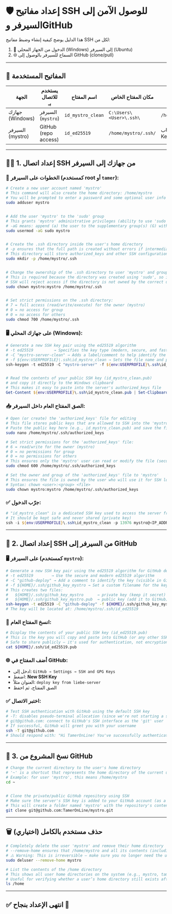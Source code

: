 
# 🛡️ إعداد مفاتيح SSH للوصول الآمن إلى السيرفر وGitHub

هذا الدليل يوضح كيفية إنشاء وضبط مفاتيح SSH لكل من:

1. 🔑 الدخول من الجهاز المحلي (Windows) إلى السيرفر (Ubuntu)
2. 🌐 السماح للسيرفر بالوصول إلى GitHub (clone/pull)

---

## 🧭 المفاتيح المستخدمة

| الجهة             | يستخدم للاتصال بـ     | اسم المفتاح         | مكان المفتاح الخاص            | المفتاح العام يذهب إلى              |
|------------------|------------------------|----------------------|-------------------------------|-------------------------------------|
| جهازك (Windows)  | السيرفر (`mystro`)     | `id_mystro_clean`    | `C:\Users\<User>\.ssh\`       | `/home/mystro/.ssh/authorized_keys` |
| السيرفر (mystro) | GitHub (repo access)   | `id_ed25519`         | `/home/mystro/.ssh/`          | حساب GitHub → Settings → SSH Keys  |

---

## 🧑‍💻 1. إعداد اتصال SSH من جهازك إلى السيرفر

### 🧱 الخطوات على **السيرفر** (كمستخدم root أو `tamer`):

```bash
# Create a new user account named 'mystro'
# This command will also create the home directory: /home/mystro
# You will be prompted to enter a password and some optional user info
sudo adduser mystro


# Add the user 'mystro' to the 'sudo' group
# This grants 'mystro' administrative privileges (ability to use 'sudo' command)
# -aG means: append (a) the user to the supplementary group(s) (G) without removing existing ones
sudo usermod -aG sudo mystro


# Create the .ssh directory inside the user's home directory
# -p ensures that the full path is created without errors if intermediate directories don't exist
# This directory will store authorized_keys and other SSH configuration files
sudo mkdir -p /home/mystro/.ssh


# Change the ownership of the .ssh directory to user 'mystro' and group 'mystro'
# This is required because the directory was created using 'sudo', so it's owned by root by default
# SSH will reject access if the directory is not owned by the correct user
sudo chown mystro:mystro /home/mystro/.ssh


# Set strict permissions on the .ssh directory:
# 7 = full access (read/write/execute) for the owner (mystro)
# 0 = no access for group
# 0 = no access for others
sudo chmod 700 /home/mystro/.ssh
```

### 🖥️ على **جهازك المحلي (Windows)**:

```powershell
# Generate a new SSH key pair using the ed25519 algorithm
# -t ed25519         → Specifies the key type (modern, secure, and fast)
# -C "mystro-server-clean" → Adds a label/comment to help identify the key later
# -f ${env:USERPROFILE}\.ssh\id_mystro_clean → Sets the file name and path to save the key pair
ssh-keygen -t ed25519 -C "mystro-server" -f ${env:USERPROFILE}\.ssh\id_mystro_clean


# Read the contents of your public SSH key (id_mystro_clean.pub)
# and copy it directly to the Windows clipboard
# This makes it easy to paste into the server's authorized_keys file
Get-Content ${env:USERPROFILE}\.ssh\id_mystro_clean.pub | Set-Clipboard

```

### 📥 الصق المفتاح العام داخل السيرفر:

```bash
# Open (or create) the 'authorized_keys' file for editing
# This file stores public keys that are allowed to SSH into the 'mystro' user account
# Paste the public key here (e.g., id_mystro_clean.pub) and save the file
sudo nano /home/mystro/.ssh/authorized_keys

# Set strict permissions for the 'authorized_keys' file:
# 6 = read/write for the owner (mystro)
# 0 = no permissions for group
# 0 = no permissions for others
# This ensures only the 'mystro' user can read or modify the file (security best practice)
sudo chmod 600 /home/mystro/.ssh/authorized_keys

# Set the owner and group of the 'authorized_keys' file to 'mystro'
# This ensures the file is owned by the user who will use it for SSH login
# Syntax: chown <user>:<group> <file>
sudo chown mystro:mystro /home/mystro/.ssh/authorized_keys
```

### ✅ جرّب الدخول:

```powershell
# "id_mystro_clean" is a dedicated SSH key used to access the server from your Windows machine
# It should be kept safe and never shared (private key)
ssh -i ${env:USERPROFILE}\.ssh\id_mystro_clean -p 13976 mystro@<IP_ADDRESS>
```

---

## 🔧 2. إعداد اتصال SSH من السيرفر إلى GitHub

### 🖥️ على **السيرفر** (كمستخدم `mystro`):

```bash
# Generate a new SSH key pair using the ed25519 algorithm for GitHub deployment
# -t ed25519        → Use the secure and modern ed25519 algorithm
# -C "github-deploy" → Add a comment to identify the key (visible in GitHub)
# -f ${HOME}/.ssh/github_key_mystro → Set a custom filename for the key pair
# This creates two files:
#   ${HOME}/.ssh/github_key_mystro      → private key (keep it secret)
#   ${HOME}/.ssh/github_key_mystro.pub  → public key (add it to GitHub)
ssh-keygen -t ed25519 -C "github-deploy" -f ${HOME}/.ssh/github_key_mystro
# The key will be located at: /home/mystro/.ssh/id_ed25519
```

### 🔑 انسخ المفتاح العام:

```bash
# Display the contents of your public SSH key (id_ed25519.pub)
# This is the key you will copy and paste into GitHub (or any other SSH host)
# Safe to share publicly — it's used for authentication, not encryption
cat ${HOME}/.ssh/id_ed25519.pub

```

### 🌐 أضف المفتاح في GitHub:

- ادخل إلى: `GitHub → Settings → SSH and GPG Keys`
- اضغط: **New SSH Key**
- العنوان مثلاً: `deploy key from liebe-server`
- الصق المفتاح، ثم احفظ

### ✅ اختبر الاتصال:

```bash
# Test SSH authentication with GitHub using the default SSH key
# -T: disables pseudo-terminal allocation (since we're not starting a shell)
# git@github.com: connect to GitHub's SSH interface as the 'git' user
# If successful, GitHub will greet you with your username
ssh -T git@github.com
# Should respond with: "Hi TamerOnLine! You've successfully authenticated..."
```

---

## 📂 3. نسخ المشروع من GitHub

```bash
# Change the current directory to the user's home directory
# '~' is a shortcut that represents the home directory of the current user
# Example: for user 'mystro', this means /home/mystro
cd ~


# Clone the private/public GitHub repository using SSH
# Make sure the server's SSH key is added to your GitHub account (as a deploy key)
# This will create a folder named 'mystro' with the repository's contents
git clone git@github.com:TamerOnLine/mystro.git
```

---

## 🗑️ حذف مستخدم بالكامل (اختياري)

```bash
# Completely delete the user 'mystro' and remove their home directory
# --remove-home ensures that /home/mystro and all its contents (including .ssh, files, configs) are deleted
# ⚠️ Warning: This is irreversible – make sure you no longer need the user or their data
sudo deluser --remove-home mystro

# List the contents of the /home directory
# This shows all user home directories on the system (e.g., mystro, tamer, ubuntu)
# Useful for verifying whether a user’s home directory still exists after deletion
ls /home

```

---

## ✅ انتهى الإعداد بنجاح 🎉
